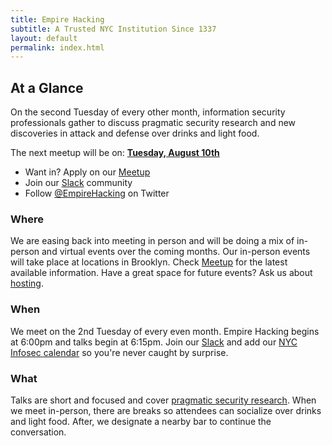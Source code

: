 ```yaml
---
title: Empire Hacking
subtitle: A Trusted NYC Institution Since 1337
layout: default
permalink: index.html
---
```


## At a Glance

On the second Tuesday of every other month, information security professionals gather to discuss pragmatic security research and new discoveries in attack and defense over drinks and light food.

The next meetup will be on: **[Tuesday, August 10th](https://www.meetup.com/Empire-Hacking/events/279719204/)**

* Want in? Apply on our [Meetup](https://www.meetup.com/Empire-Hacking/)
* Join our [Slack](https://empireslacking.herokuapp.com) community
* Follow [@EmpireHacking](https://twitter.com/EmpireHacking) on Twitter

### Where

We are easing back into meeting in person and will be doing a mix of in-person and virtual events over the coming months. Our in-person events will take place at locations in Brooklyn. Check [Meetup](https://www.meetup.com/Empire-Hacking/) for the latest available information. Have a great space for future events? Ask us about [hosting](/about/#host-a-meetup).

### When

We meet on the 2nd Tuesday of every even month. Empire Hacking begins at 6:00pm and talks begin at 6:15pm. Join our [Slack](https://empireslacking.herokuapp.com/) and add our [NYC Infosec calendar](https://calendar.google.com/calendar/embed?src=trailofbits.com_u4ugmlhgr0nf58s1ji8fteed2k%40group.calendar.google.com&ctz=America/New_York) so you're never caught by surprise.

### What

Talks are short and focused and cover [pragmatic security research](/archive/). When we meet in-person, there are breaks so attendees can socialize over drinks and light food. After, we designate a nearby bar to continue the conversation.
